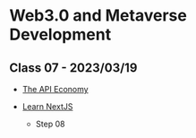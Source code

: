 # Web3.0 and Metaverse Development

## Class 07 - 2023/03/19

- [The API Economy](https://docs.google.com/presentation/d/1rjiNSoQV87mgZNCCA5xf__B-OOTTuK7CCriwpesDR90/edit#slide=id.gdd36af5297_2_83)

- [Learn NextJS](https://github.com/panaverse/learn-nextjs)
  - Step 08
